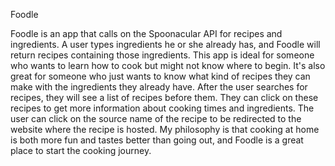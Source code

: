 Foodle

Foodle is an app that calls on the Spoonacular API for recipes and ingredients. A user types ingredients he or she already has, and Foodle will return recipes containing those ingredients. This app is ideal for someone who wants to learn how to cook but might not know where to begin. It's also great for someone who just wants to know what kind of recipes they can make with the ingredients they already have. After the user searches for recipes, they will see a list of recipes before them. They can click on these recipes to get more information about cooking times and ingredients. The user can click on the source name of the recipe to be redirected to the website where the recipe is hosted. My philosophy is that cooking at home is both more fun and tastes better than going out, and Foodle is a great place to start the cooking journey.